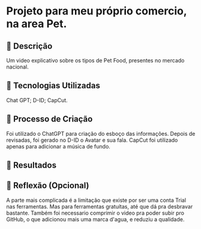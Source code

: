 # Projeto para meu próprio comercio, na area Pet.

## 📒 Descrição
Um video explicativo sobre os tipos de Pet Food, presentes no mercado nacional.

## 🤖 Tecnologias Utilizadas
Chat GPT;
D-ID;
CapCut.

## 🧐 Processo de Criação
Foi utilizado o ChatGPT para criação do esboço das informações.
Depois de revisadas, foi gerado no D-ID o Avatar e sua fala.
CapCut foi utilizado apenas para adicionar a música de fundo.

## 🚀 Resultados


## 💭 Reflexão (Opcional)
A parte mais complicada é a limitação que existe por ser uma conta Trial nas ferramentas. Mas para ferramentas gratuítas, até que dá pra desbravar bastante.
Também foi necessario comprimir o video pra poder subir pro GitHub, o que adicionou mais uma marca d'agua, e reduziu a qualidade.
